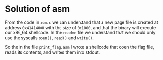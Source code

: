 # Solution of asm
From the code in `asm.c` we can understand that a new page file is created at address `0x41414000` with the size of `0x1000`, and that the binary will execute our x86_64 shellcode.
In the `readme` file we understand that we should only use the syscalls `open()`, `read()` and `write()`.

So the in the file `print_flag.asm` I wrote a shellcode that open the flag file, reads its contents, and writes them into stdout.
